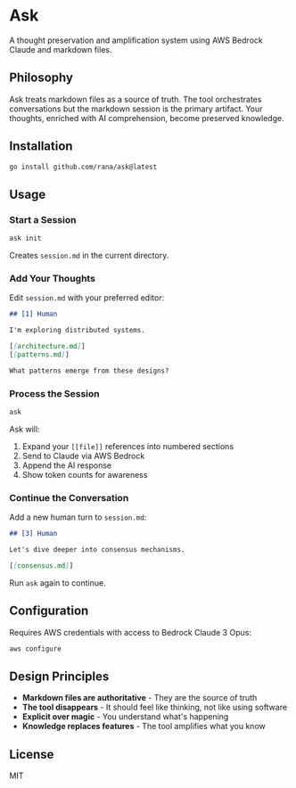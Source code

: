 # Ask

A thought preservation and amplification system using AWS Bedrock Claude and markdown files.

## Philosophy

Ask treats markdown files as a source of truth. The tool orchestrates conversations but the markdown session is the primary artifact. Your thoughts, enriched with AI comprehension, become preserved knowledge.

## Installation

```bash
go install github.com/rana/ask@latest
```

## Usage

### Start a Session

```bash
ask init
```

Creates `session.md` in the current directory.

### Add Your Thoughts

Edit `session.md` with your preferred editor:

```markdown
## [1] Human

I'm exploring distributed systems. 

[[architecture.md]]
[[patterns.md]]

What patterns emerge from these designs?
```

### Process the Session

```bash
ask
```

Ask will:
1. Expand your `[[file]]` references into numbered sections
2. Send to Claude via AWS Bedrock  
3. Append the AI response
4. Show token counts for awareness

### Continue the Conversation

Add a new human turn to `session.md`:

```markdown
## [3] Human

Let's dive deeper into consensus mechanisms.

[[consensus.md]]
```

Run `ask` again to continue.

## Configuration

Requires AWS credentials with access to Bedrock Claude 3 Opus:

```bash
aws configure
```

## Design Principles

- **Markdown files are authoritative** - They are the source of truth
- **The tool disappears** - It should feel like thinking, not like using software
- **Explicit over magic** - You understand what's happening
- **Knowledge replaces features** - The tool amplifies what you know

## License

MIT
